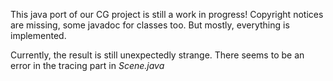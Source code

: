 This java port of our CG project is still  a work in progress!
Copyright notices are missing, some javadoc for classes too.
But mostly, everything is implemented.

Currently, the result is still unexpectedly strange. There seems to be an error in the tracing part in _Scene.java_